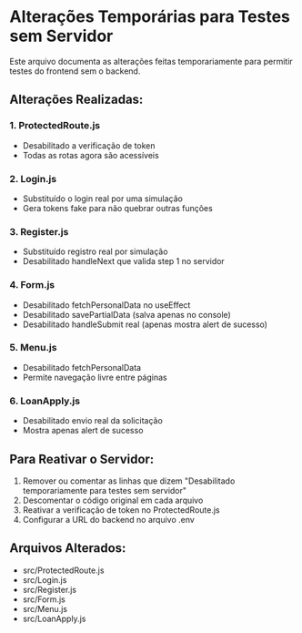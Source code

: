 # Alterações Temporárias para Testes sem Servidor

Este arquivo documenta as alterações feitas temporariamente para permitir testes do frontend sem o backend.

## Alterações Realizadas:

### 1. ProtectedRoute.js
- Desabilitado a verificação de token
- Todas as rotas agora são acessíveis

### 2. Login.js
- Substituído o login real por uma simulação
- Gera tokens fake para não quebrar outras funções

### 3. Register.js
- Substituído registro real por simulação
- Desabilitado handleNext que valida step 1 no servidor

### 4. Form.js
- Desabilitado fetchPersonalData no useEffect
- Desabilitado savePartialData (salva apenas no console)
- Desabilitado handleSubmit real (apenas mostra alert de sucesso)

### 5. Menu.js
- Desabilitado fetchPersonalData
- Permite navegação livre entre páginas

### 6. LoanApply.js
- Desabilitado envio real da solicitação
- Mostra apenas alert de sucesso

## Para Reativar o Servidor:

1. Remover ou comentar as linhas que dizem "Desabilitado temporariamente para testes sem servidor"
2. Descomentar o código original em cada arquivo
3. Reativar a verificação de token no ProtectedRoute.js
4. Configurar a URL do backend no arquivo .env

## Arquivos Alterados:
- src/ProtectedRoute.js
- src/Login.js
- src/Register.js
- src/Form.js
- src/Menu.js
- src/LoanApply.js
